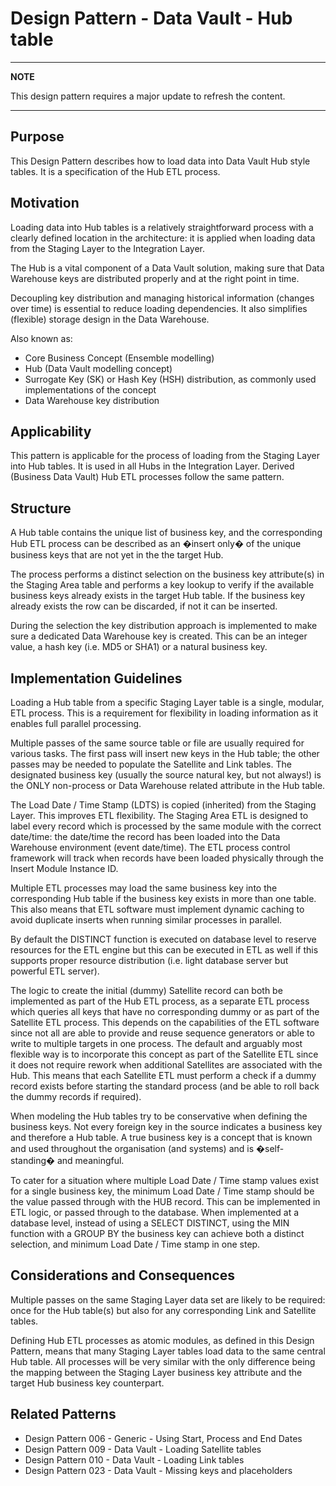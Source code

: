 # Design Pattern - Data Vault - Hub table

---
**NOTE**

This design pattern requires a major update to refresh the content.

---

## Purpose

This Design Pattern describes how to load data into Data Vault Hub style tables. It is a specification of the Hub ETL process.

## Motivation

Loading data into Hub tables is a relatively straightforward process with a clearly defined location in the architecture: it is applied when loading data from the Staging Layer to the Integration Layer.

The Hub is a vital component of a Data Vault solution, making sure that Data Warehouse keys are distributed properly and at the right point in time.

Decoupling key distribution and managing historical information (changes over time) is essential to reduce loading dependencies. It also simplifies (flexible) storage design in the Data Warehouse.

Also known as:

- Core Business Concept (Ensemble modelling)
- Hub (Data Vault modelling concept)
- Surrogate Key (SK) or Hash Key (HSH) distribution, as commonly used implementations of the concept
- Data Warehouse key distribution

## Applicability

This pattern is applicable for the process of loading from the Staging Layer into Hub tables. It is used in all Hubs in the Integration Layer. Derived (Business Data Vault) Hub ETL processes follow the same pattern.

## Structure

A Hub table contains the unique list of business key, and the corresponding Hub ETL process can be described as an �insert only� of the unique business keys that are not yet in the the target Hub.

The process performs a distinct selection on the business key attribute(s) in the Staging Area table and performs a key lookup to verify if the available business keys already exists in the target Hub table. If the business key already exists the row can be discarded, if not it can be inserted.

During the selection the key distribution approach is implemented to make sure a dedicated Data Warehouse key is created. This can be an integer value, a hash key (i.e. MD5 or SHA1) or a natural business key.

## Implementation Guidelines

Loading a Hub table from a specific Staging Layer table is a single, modular, ETL process. This is a requirement for flexibility in loading information as it enables full parallel processing.

Multiple passes of the same source table or file are usually required for various tasks. The first pass will insert new keys in the Hub table; the other passes may be needed to populate the Satellite and Link tables.
The designated business key (usually the source natural key, but not always!) is the ONLY non-process or Data Warehouse related attribute in the Hub table.

The Load Date / Time Stamp (LDTS) is copied (inherited) from the Staging Layer. This improves ETL flexibility. The Staging Area ETL is designed to label every record which is processed by the same module with the correct date/time: the date/time the record has been loaded into the Data Warehouse environment (event date/time). The ETL process control framework will track when records have been loaded physically through the Insert Module Instance ID.

Multiple ETL processes may load the same business key into the corresponding Hub table if the business key exists in more than one table. This also means that ETL software must implement dynamic caching to avoid duplicate inserts when running similar processes in parallel.

By default the DISTINCT function is executed on database level to reserve resources for the ETL engine but this can be executed in ETL as well if this supports proper resource distribution (i.e. light database server but powerful ETL server).

The logic to create the initial (dummy) Satellite record can both be implemented as part of the Hub ETL process, as a separate ETL process which queries all keys that have no corresponding dummy or as part of the Satellite ETL process. This depends on the capabilities of the ETL software since not all are able to provide and reuse sequence generators or able to write to multiple targets in one process. The default and arguably most flexible way is to incorporate this concept as part of the Satellite ETL since it does not require rework when additional Satellites are associated with the Hub. This means that each Satellite ETL must perform a check if a dummy record exists before starting the standard process (and be able to roll back the dummy records if required).

When modeling the Hub tables try to be conservative when defining the business keys. Not every foreign key in the source indicates a business key and therefore a Hub table. A true business key is a concept that is known and used throughout the organisation (and systems) and is �self-standing� and meaningful.

To cater for a situation where multiple Load Date / Time stamp values exist for a single business key, the minimum Load Date / Time stamp should be the value passed through with the HUB record. This can be implemented in ETL logic, or passed through to the database.  When implemented at a database level, instead of using a SELECT DISTINCT, using the MIN function with a GROUP BY the business key can achieve both a distinct selection, and minimum Load Date / Time stamp in one step.

## Considerations and Consequences

Multiple passes on the same Staging Layer data set are likely to be required: once for the Hub table(s) but also for any corresponding Link and Satellite tables.

Defining Hub ETL processes as atomic modules, as defined in this Design Pattern, means that many Staging Layer tables load data to the same central Hub table. All processes will be very similar with the only difference being the mapping between the Staging Layer business key attribute and the target Hub business key counterpart.

## Related Patterns

- Design Pattern 006 - Generic - Using Start, Process and End Dates
- Design Pattern 009 - Data Vault - Loading Satellite tables
- Design Pattern 010 - Data Vault - Loading Link tables
- Design Pattern 023 - Data Vault - Missing keys and placeholders
